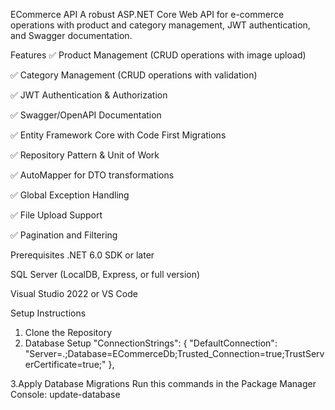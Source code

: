 ECommerce API
A robust ASP.NET Core Web API for e-commerce operations with product and category management, JWT authentication, and Swagger documentation.

Features
✅ Product Management (CRUD operations with image upload)

✅ Category Management (CRUD operations with validation)

✅ JWT Authentication & Authorization

✅ Swagger/OpenAPI Documentation

✅ Entity Framework Core with Code First Migrations

✅ Repository Pattern & Unit of Work

✅ AutoMapper for DTO transformations

✅ Global Exception Handling

✅ File Upload Support

✅ Pagination and Filtering

Prerequisites
.NET 6.0 SDK or later

SQL Server (LocalDB, Express, or full version)

Visual Studio 2022 or VS Code

Setup Instructions
1. Clone the Repository
2. Database Setup
    "ConnectionStrings": {
        "DefaultConnection": "Server=.;Database=ECommerceDb;Trusted_Connection=true;TrustServerCertificate=true;"
    },

3.Apply Database Migrations 
Run this commands in the Package Manager Console:
update-database
